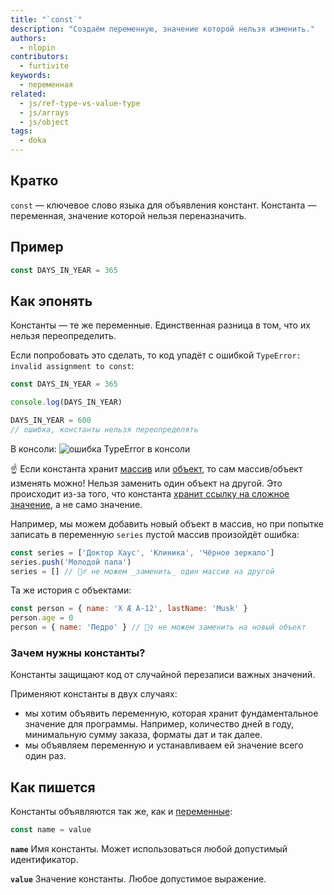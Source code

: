 ```yaml
---
title: "`const`"
description: "Создаём переменную, значение которой нельзя изменить."
authors:
  - nlopin
contributors:
  - furtivite
keywords:
  - переменная
related:
  - js/ref-type-vs-value-type
  - js/arrays
  - js/object
tags:
  - doka
---
```


## Кратко

`const` — ключевое слово языка для объявления констант. Константа — переменная, значение которой нельзя переназначить.

## Пример

```js
const DAYS_IN_YEAR = 365
```

## Как эпонять

Константы — те же переменные. Единственная разница в том, что их нельзя переопределить.

Если попробовать это сделать, то код упадёт с ошибкой `TypeError: invalid assignment to const`:

```js
const DAYS_IN_YEAR = 365

console.log(DAYS_IN_YEAR)

DAYS_IN_YEAR = 600
// ошибка, константы нельзя переопределять
```

В консоли: ![ошибка TypeError в консоли](images/const-error.png)

☝️ Если константа хранит [массив](/js/arrays/) или [объект](/js/object/), то сам массив/объект изменять можно! Нельзя заменить один объект на другой. Это происходит из-за того, что константа [хранит ссылку на сложное значение](/js/ref-type-vs-value-type/), а не само значение.

Например, мы можем добавить новый объект в массив, но при попытке записать в переменную `series` пустой массив произойдёт ошибка:

```js
const series = ['Доктор Хаус', 'Клиника', 'Чёрное зеркало']
series.push('Молодой папа')
series = [] // 🙅‍♂️ не можем _заменить_ один массив на другой
```

Та же история с объектами:

```js
const person = { name: 'X Æ A-12', lastName: 'Musk' }
person.age = 0
person = { name: 'Педро' } // 🙅‍♀️ не можем заменить на новый объект
```

### Зачем нужны константы?

Константы защищают код от случайной перезаписи важных значений.

Применяют константы в двух случаях:

- мы хотим объявить переменную, которая хранит фундаментальное значение для программы. Например, количество дней в году, минимальную сумму заказа, форматы дат и так далее.
- мы объявляем переменную и устанавливаем ей значение всего один раз.

## Как пишется

Константы объявляются так же, как и [переменные](/js/var-let/):

```js
const name = value
```

__`name`__ Имя константы. Может использоваться любой допустимый идентификатор.

__`value`__ Значение константы. Любое допустимое выражение.
